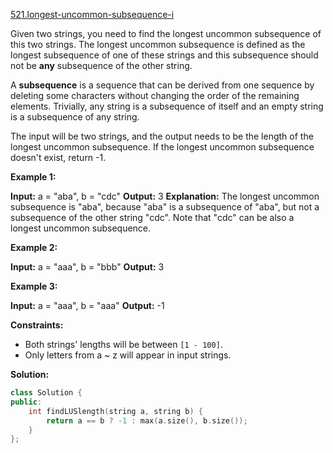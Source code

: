 [521.longest-uncommon-subsequence-i](https://leetcode.com/problems/longest-uncommon-subsequence-i/)  

Given two strings, you need to find the longest uncommon subsequence of this two strings. The longest uncommon subsequence is defined as the longest subsequence of one of these strings and this subsequence should not be **any** subsequence of the other string.

A **subsequence** is a sequence that can be derived from one sequence by deleting some characters without changing the order of the remaining elements. Trivially, any string is a subsequence of itself and an empty string is a subsequence of any string.

The input will be two strings, and the output needs to be the length of the longest uncommon subsequence. If the longest uncommon subsequence doesn't exist, return -1.

**Example 1:**

**Input:** a = "aba", b = "cdc"
**Output:** 3
**Explanation:** The longest uncommon subsequence is "aba", 
because "aba" is a subsequence of "aba", 
but not a subsequence of the other string "cdc".
Note that "cdc" can be also a longest uncommon subsequence.

**Example 2:**

**Input:** a = "aaa", b = "bbb"
**Output:** 3

**Example 3:**

**Input:** a = "aaa", b = "aaa"
**Output:** -1

**Constraints:**

*   Both strings' lengths will be between `[1 - 100]`.
*   Only letters from a ~ z will appear in input strings.  



**Solution:**  

```cpp
class Solution {
public:
    int findLUSlength(string a, string b) {
        return a == b ? -1 : max(a.size(), b.size());
    }
};
```
      